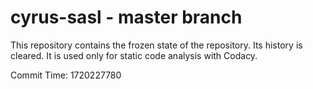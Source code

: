 # cyrus-sasl - master branch

This repository contains the frozen state of the repository.
Its history is cleared. It is used only for static code
analysis with Codacy.

Commit Time: 1720227780